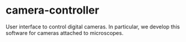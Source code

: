 camera-controller
=================

User interface to control digital cameras. In particular, we develop this software for cameras attached to microscopes.

